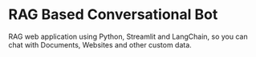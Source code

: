 # RAG Based Conversational Bot
RAG web application using Python, Streamlit and LangChain, so you can chat with Documents, Websites and other custom data.
